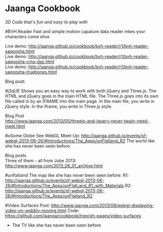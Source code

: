 Jaanga Cookbook
===============

_3D Code that's fun and easy to play with_

#BVH Reader
Fast and simple motion capature data reader mkes your characters come elive 


Live demo: http://jaanga.github.io/cookbook/bvh-reader/r1/bvh-reader-saqoosha.html  
Live demo: http://jaanga.github.io/cookbook/bvh-reader/r1/bvh-reader-saqoosha-cmu-daz.html  
Live demo: http://jaanga.github.io/cookbook/bvh-reader/r1/bvh-reader-saqoosha-truebones.html  

Blog post:


#j3qUE
Shows you an easy way to work with both jQuery and Three.js. The HTML and jQuery goes in the main HTML file. The Three.js goes into its own file called in by an IFRAME into the main page. In the main file, you write in jQuery style. In the iframe, you write in Three.js style.

Blog Post  
http://www.jaanga.com/2013/05/threejs-and-jquery-never-twain-need-meet.html

#oSome Globe
See WebGL Meet-Up: http://jaanga.github.io/events/sf-webgl-2013-06-26/#Introductions/The_Apps/unFlatland_R2
The world like she has never been seen before.  

Blog posts  
Three of them - all from Jube 2013: http://www.jaanga.com/2013_06_01_archive.html

#unflatland
The map like she has never been seen before:
R1: http://jaanga.github.io/events/sf-webgl-2013-06-26/#Introductions/The_Apps/unFlatLand_R1_with_Materials
R2: http://jaanga.github.io/events/sf-webgl-2013-06-26/#Introductions/The_Apps/unFlatland_R2

#Video Surfaces
Post: http://www.jaanga.com/2013/08/webgl-displaying-video-on-wobbly-moving.html
Code: https://github.com/jaanga/cookbook/tree/gh-pages/video-surfaces
- The TV like she has never been seen before